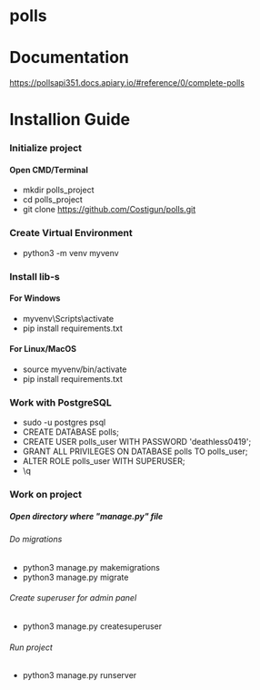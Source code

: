 # polls

# Documentation
https://pollsapi351.docs.apiary.io/#reference/0/complete-polls

# Installion Guide

### Initialize project
#### Open CMD/Terminal
* mkdir polls_project
* cd polls_project
* git clone https://github.com/Costigun/polls.git
### Create Virtual Environment
* python3 -m venv myvenv
### Install lib-s
#### For Windows
* myvenv\Scripts\activate
* pip install requirements.txt
#### For Linux/MacOS
* source myvenv/bin/activate
* pip install requirements.txt
### Work with PostgreSQL
* sudo -u postgres psql
* CREATE DATABASE polls;
* CREATE USER polls_user WITH PASSWORD 'deathless0419';
* GRANT ALL PRIVILEGES ON DATABASE polls TO polls_user;
* ALTER ROLE polls_user WITH SUPERUSER;
* \q
### Work on project
##### Open directory where "manage.py" file
###### Do migrations
* python3 manage.py makemigrations
* python3 manage.py migrate
###### Create superuser for admin panel
* python3 manage.py createsuperuser
###### Run project
* python3 manage.py runserver


